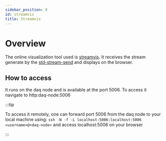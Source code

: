 ```yaml
---
sidebar_position: 8
id: streamvis
title: Streamvis
---
```


# Overview

The online visualization tool used is [streamvis](https://github.com/paulscherrerinstitute/streamvis). It receives the stream generate by the [std-stream-send](../Components/std-stream-send) and displays on the browser.

## How to access

It runs on the daq node and is available at the port 5006. To access it navigate to http:daq-node:5006

:::tip

To access it remotely, one can forward port 5006 from the daq node to your local machine using: `ssh -N -f -L localhost:5006:localhost:5006 <username>@<daq-node>` and access localhost:5006 on your browser

:::
